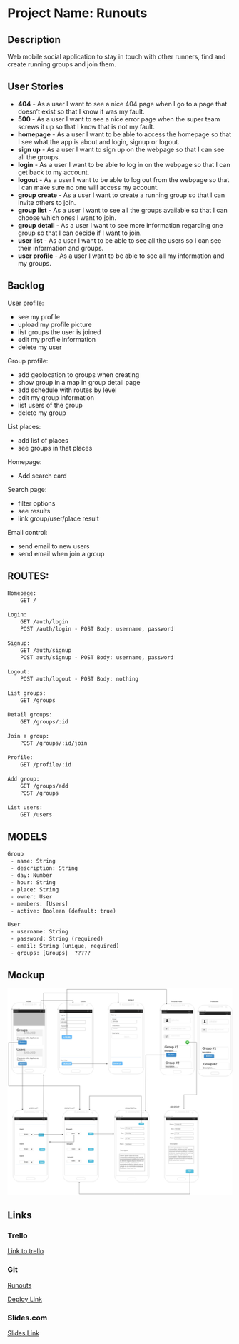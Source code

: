 # Project Name: Runouts

## Description

Web mobile social application to stay in touch with other runners, find and create running groups and join them.
 
 ## User Stories

 - **404** - As a user I want to see a nice 404 page when I go to a page that doesn’t exist so that I know it was my fault.
 - **500** - As a user I want to see a nice error page when the super team screws it up so that I know that is not my fault.
 - **homepage** - As a user I want to be able to access the homepage so that I see what the app is about and login, signup or logout.
 - **sign up** - As a user I want to sign up on the webpage so that I can see all the groups. 
 - **login** - As a user I want to be able to log in on the webpage so that I can get back to my account.
 - **logout** - As a user I want to be able to log out from the webpage so that I can make sure no one will access my account.
 - **group create** - As a user I want to create a running group so that I can invite others to join.
 - **group list** - As a user I want to see all the groups available so that I can choose which ones I want to join.
 - **group detail** - As a user I want to see more information regarding one group so that I can decide if I want to join. 
 - **user list** - As a user I want to be able to see all the users so I can see their information and groups.
 - **user profile** - As a user I want to be able to see all my information and my groups.

## Backlog

User profile:
- see my profile
- upload my profile picture
- list groups the user is joined
- edit my profile information
- delete my user

Group profile: 
- add geolocation to groups when creating
- show group in a map in group detail page
- add schedule with routes by level
- edit my group information
- list users of the group
- delete my group

List places: 
- add list of places
- see groups in that places

Homepage: 
- Add search card

Search page: 
- filter options
- see results
- link group/user/place result

Email control:
- send email to new users
- send email when join a group


## ROUTES:
```
Homepage: 
    GET / 

Login:
    GET /auth/login
    POST /auth/login - POST Body: username, password

Signup:
    GET /auth/signup
    POST auth/signup - POST Body: username, password    

Logout:
    POST auth/logout - POST Body: nothing

List groups:
    GET /groups

Detail groups: 
    GET /groups/:id
    
Join a group:
    POST /groups/:id/join

Profile: 
    GET /profile/:id

Add group: 
    GET /groups/add
    POST /groups

List users: 
    GET /users

```

## MODELS

```
Group
 - name: String
 - description: String
 - day: Number
 - hour: String
 - place: String
 - owner: User
 - members: [Users]
 - active: Boolean (default: true)
```    
 
```
User
 - username: String 
 - password: String (required)
 - email: String (unique, required)
 - groups: [Groups]  ?????
```
## Mockup

![alt text](Mockup.jpg "Mockup")

## Links

### Trello

[Link to trello](https://trello.com/b/SXwUZaO5)

### Git

[Runouts](https://github.com/Arkhanne/runouts)

[Deploy Link](http://heroku.com)

### Slides.com

[Slides Link](http://slides.com)

